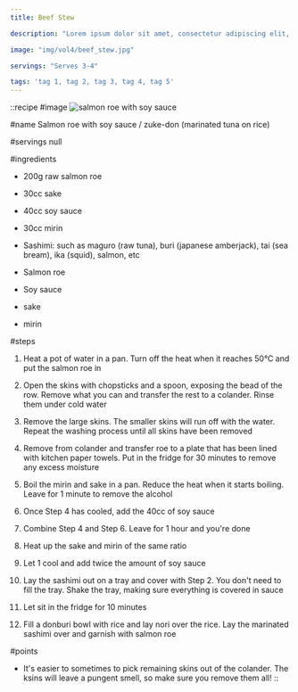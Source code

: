 ```yaml
---
title: Beef Stew

description: "Lorem ipsum dolor sit amet, consectetur adipiscing elit, sed do eiusmod tempor incididunt ut labore et dolore magna aliqua. Tincidunt eget nullam non nisi est sit amet facilisis."

image: "img/vol4/beef_stew.jpg"

servings: "Serves 3-4"

tags: 'tag 1, tag 2, tag 3, tag 4, tag 5'
---
```


::recipe
#image
![salmon roe with soy sauce](/img/vol10/salmon_roe_with_soy_sauce.jpg)

#name
Salmon roe with soy sauce / zuke-don (marinated tuna on rice)

#servings
null

#ingredients
- 200g raw salmon roe
- 30cc sake
- 40cc soy sauce
- 30cc mirin

- Sashimi: such as maguro (raw tuna), buri (japanese amberjack), tai (sea bream), ika (squid), salmon, etc
- Salmon roe
- Soy sauce
- sake
- mirin

#steps
1. Heat a pot of water in a pan. Turn off the heat when it reaches 50°C and put the salmon roe in

2. Open the skins with chopsticks and a spoon, exposing the bead of the row. Remove what you can and transfer the rest to a colander. Rinse them under cold water

3. Remove the large skins. The smaller skins will run off with the water. Repeat the washing process until all skins have been removed

4. Remove from colander and transfer roe to a plate that has been lined with kitchen paper towels. Put in the fridge for 30 minutes to remove any excess moisture

5. Boil the mirin and sake in a pan. Reduce the heat when it starts boiling. Leave for 1 minute to remove the alcohol

6. Once Step 4 has cooled, add the 40cc of soy sauce

7. Combine Step 4 and Step 6. Leave for 1 hour and you're done

8. Heat up the sake and mirin of the same ratio

9. Let 1 cool and add twice the amount of soy sauce

10. Lay the sashimi out on a tray and cover with Step 2. You don't need to fill the tray. Shake the tray, making sure everything is covered in sauce

11. Let sit in the fridge for 10 minutes

12. Fill a donburi bowl with rice and lay nori over the rice. Lay the marinated sashimi over and garnish with salmon roe

#points
- It's easier to sometimes to pick remaining skins out of the colander. The ksins will leave a pungent smell, so make sure you remove them all!
::